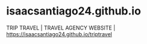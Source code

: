 # isaacsantiago24.github.io

TRIP TRAVEL | TRAVEL AGENCY WEBSITE | https://isaacsantiago24.github.io/triptravel

